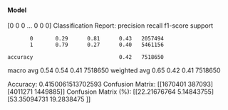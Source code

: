 #### Model
[0 0 0 ... 0 0 0]
Classification Report:
              precision    recall  f1-score   support

           0       0.29      0.81      0.43   2057494
           1       0.79      0.27      0.40   5461156

    accuracy                           0.42   7518650
   macro avg       0.54      0.54      0.41   7518650
weighted avg       0.65      0.42      0.41   7518650

Accuracy: 0.4150061513702593
Confusion Matrix:
[[1670401  387093]
 [4011271 1449885]]
Confusion Matrix (%):
[[22.21676764  5.14843755]
 [53.35094731 19.2838475 ]]
